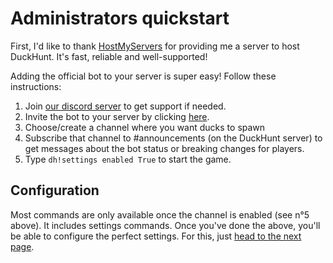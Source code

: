 # Administrators quickstart

First, I'd like to thank [HostMyServers](https://www.hostmyservers.fr/) for providing me a server to host DuckHunt. It's fast, reliable and well-supported!

Adding the official bot to your server is super easy! Follow these instructions:

1. Join [our discord server](https://discord.gg/2BksEkV) to get support if needed.
2. Invite the bot to your server by clicking [here](https://discord.com/oauth2/authorize?client_id=187636051135823872&scope=bot&permissions=741735489).
3. Choose/create a channel where you want ducks to spawn
4. Subscribe that channel to \#announcements \(on the DuckHunt server\) to get messages about the bot status or breaking changes for players.
5. Type `dh!settings enabled True` to start the game.

## Configuration

Most commands are only available once the channel is enabled \(see n°5 above\). It includes settings commands. Once you've done the above, you'll be able to configure the perfect settings. For this, just [head to the next page](edit-settings-settings-list.md).

